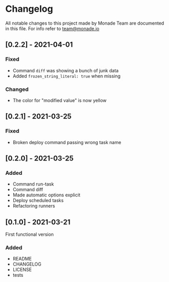 # Changelog
All notable changes to this project made by Monade Team are documented in this file. For info refer to team@monade.io

## [0.2.2] - 2021-04-01
### Fixed
- Command `diff` was showing a bunch of junk data
- Added `frozen_string_literal: true` when missing

### Changed
- The color for "modified value" is now yellow

## [0.2.1] - 2021-03-25
### Fixed
- Broken deploy command passing wrong task name

## [0.2.0] - 2021-03-25
### Added
- Command run-task
- Command diff
- Made automatic options explicit
- Deploy scheduled tasks
- Refactoring runners

## [0.1.0] - 2021-03-21
First functional version

### Added
- README
- CHANGELOG
- LICENSE
- tests
